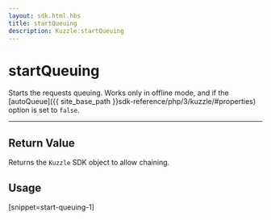 ```yaml
---
layout: sdk.html.hbs
title: startQueuing
description: Kuzzle:startQueuing
---
```

  

# startQueuing
Starts the requests queuing. Works only in offline mode, and if the [autoQueue]({{ site_base_path }}sdk-reference/php/3/kuzzle/#properties) option is set to `false`.

---

## Return Value

Returns the `Kuzzle` SDK object to allow chaining.

## Usage

[snippet=start-queuing-1]
